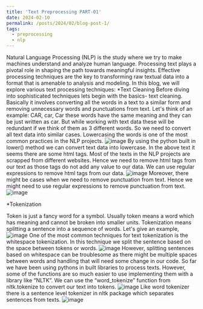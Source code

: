 ```yaml
---
title: 'Text Preprocessing PART-01'
date: 2024-02-10
permalink: /posts/2024/02/blog-post-1/
tags:
  - preprocessing
  - nlp
---
```


Natural Language Processing (NLP) is the study where we try to make machines understand and analyze human language. Processing text plays a pivotal role in shaping the path towards meaningful insights. Effective processing techniques are the key to transforming raw textual data into a format that is amenable to analysis and modeling. In this blog, we will explore various text processing techniques:
*Text Cleaning
Before diving into sophisticated techniques lets begin with the basics- text cleaning. Basically it involves converting all the words in a text to a similar form and removing unnecessary words and punctuations from text. Let's think of an example: CAR, car, Car these words have the same meaning and they can be just written as car.  But while working with text data these will be redundant if we think of them as 3 different words. So we need to convert all text data into similar cases. Lowercasing the words is one of the most common practices in the NLP projects. 
![image]()
By using the python built in lower() method we can convert text data into lowercase. In the above text it seems there are some html tags. Most of the texts in the NLP projects are scrapped from different websites. Hence we need to remove html tags from our text as those tags do not add any value to our data. We can use regular expressions to remove html tags from our data. 
![image]()
Moreover, there might be cases when we need to remove punctuation from text. Hence we might need to use regular expressions to remove punctuation from text. 
![image]()

*Tokenization 

Token is just a fancy word for a symbol. Usually token means a word which has meaning and cannot be broken into smaller units. Tokenization means splitting a sentence into a sequence of words. Let's give an example,  
![image]()
One of the most common techniques for text tokenization is the whitespace tokenization. In this technique we split the sentence based on the space between tokens or words. 
![image]()
However, splitting sentences based on whitespace can be troublesome as there might be multiple spaces between words and handling that will need some change in our code. So far we have been using pythons in built libraries to process texts. However, some of the functions are so much easier to use implementing them with a library like “NLTK”. We can use the “word_tokenize” function from nltk.tokenize to convert our text into tokens. 
![image]()
Like word tokenizer there is a sentence level tokenizer in nltk package which separates sentences from texts.
![image]()
